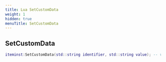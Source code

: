 ```yaml
---
title: Lua SetCustomData
weight: 1
hidden: true
menuTitle: SetCustomData
---
```

## SetCustomData
```lua
iteminst:SetCustomData(std::string identifier, std::string value); -- void
```
